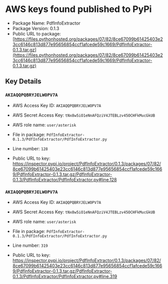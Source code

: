 # AWS keys found published to PyPi

* Package Name: PdfInfoExtractor
* Package Version: 0.1.3
* Public URL to package: [https://files.pythonhosted.org/packages/07/82/8ce67099b61425403e23cc6146c813d877e95656854ccf1afcede59c1669/PdfInfoExtractor-0.1.3.tar.gz](https://files.pythonhosted.org/packages/07/82/8ce67099b61425403e23cc6146c813d877e95656854ccf1afcede59c1669/PdfInfoExtractor-0.1.3.tar.gz)

## Key Details

### `AKIAQQPQBRYJELWOPV7A`

* AWS Access Key ID: `AKIAQQPQBRYJELWOPV7A`
* AWS Secret Access Key: `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` 
* AWS role name: `user/asterisk`
* File in package: `PdfInfoExtractor-0.1.3/PdfInfoExtractor/PdfInfoExtractor.py`
* Line number: `128`

* Public URL to key: https://inspector.pypi.io/project/PdfInfoExtractor/0.1.3/packages/07/82/8ce67099b61425403e23cc6146c813d877e95656854ccf1afcede59c1669/PdfInfoExtractor-0.1.3.tar.gz/PdfInfoExtractor-0.1.3/PdfInfoExtractor/PdfInfoExtractor.py#line.128



### `AKIAQQPQBRYJELWOPV7A`

* AWS Access Key ID: `AKIAQQPQBRYJELWOPV7A`
* AWS Secret Access Key: `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` 
* AWS role name: `user/asterisk`
* File in package: `PdfInfoExtractor-0.1.3/PdfInfoExtractor/PdfInfoExtractor.py`
* Line number: `319`

* Public URL to key: https://inspector.pypi.io/project/PdfInfoExtractor/0.1.3/packages/07/82/8ce67099b61425403e23cc6146c813d877e95656854ccf1afcede59c1669/PdfInfoExtractor-0.1.3.tar.gz/PdfInfoExtractor-0.1.3/PdfInfoExtractor/PdfInfoExtractor.py#line.319


